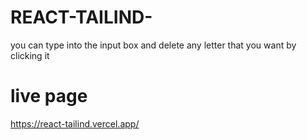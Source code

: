 # REACT-TAILIND-
you can type into the input box and delete any letter that you want by clicking it
# live page
https://react-tailind.vercel.app/
